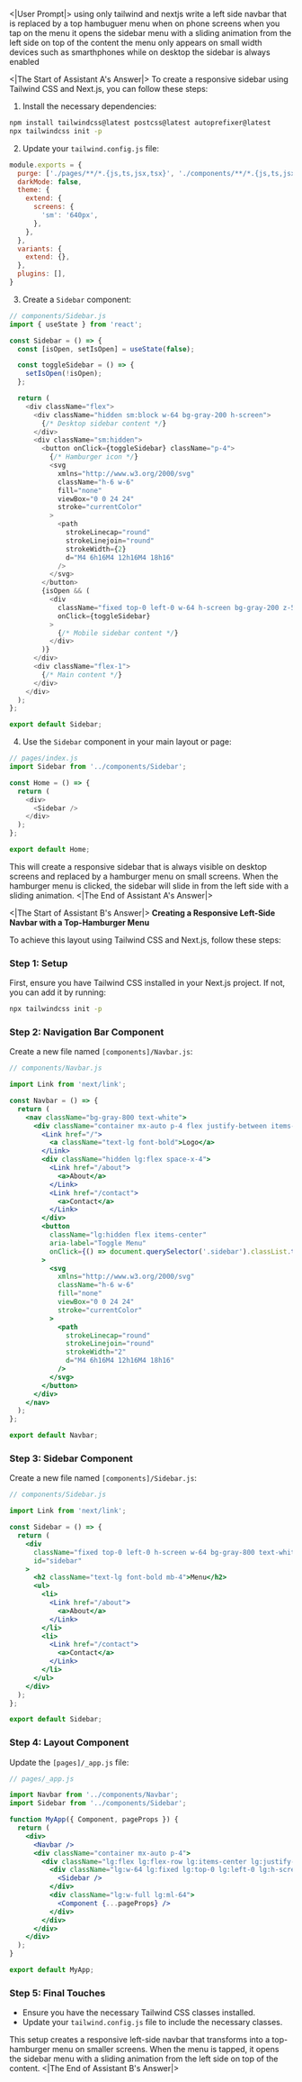<|User Prompt|>
using only tailwind and nextjs
write a left side navbar that is replaced by a top hambuguer menu when on phone screens
when you tap on the menu it opens the sidebar menu with a sliding animation from the left side on top of the content
the menu only appears on small width devices such as smarthphones
while on desktop the sidebar is always enabled

<|The Start of Assistant A's Answer|>
To create a responsive sidebar using Tailwind CSS and Next.js, you can follow these steps:

1. Install the necessary dependencies:

```bash
npm install tailwindcss@latest postcss@latest autoprefixer@latest
npx tailwindcss init -p
```

2. Update your `tailwind.config.js` file:

```javascript
module.exports = {
  purge: ['./pages/**/*.{js,ts,jsx,tsx}', './components/**/*.{js,ts,jsx,tsx}'],
  darkMode: false,
  theme: {
    extend: {
      screens: {
        'sm': '640px',
      },
    },
  },
  variants: {
    extend: {},
  },
  plugins: [],
}
```

3. Create a `Sidebar` component:

```javascript
// components/Sidebar.js
import { useState } from 'react';

const Sidebar = () => {
  const [isOpen, setIsOpen] = useState(false);

  const toggleSidebar = () => {
    setIsOpen(!isOpen);
  };

  return (
    <div className="flex">
      <div className="hidden sm:block w-64 bg-gray-200 h-screen">
        {/* Desktop sidebar content */}
      </div>
      <div className="sm:hidden">
        <button onClick={toggleSidebar} className="p-4">
          {/* Hamburger icon */}
          <svg
            xmlns="http://www.w3.org/2000/svg"
            className="h-6 w-6"
            fill="none"
            viewBox="0 0 24 24"
            stroke="currentColor"
          >
            <path
              strokeLinecap="round"
              strokeLinejoin="round"
              strokeWidth={2}
              d="M4 6h16M4 12h16M4 18h16"
            />
          </svg>
        </button>
        {isOpen && (
          <div
            className="fixed top-0 left-0 w-64 h-screen bg-gray-200 z-50 transform transition-transform duration-300"
            onClick={toggleSidebar}
          >
            {/* Mobile sidebar content */}
          </div>
        )}
      </div>
      <div className="flex-1">
        {/* Main content */}
      </div>
    </div>
  );
};

export default Sidebar;
```

4. Use the `Sidebar` component in your main layout or page:

```javascript
// pages/index.js
import Sidebar from '../components/Sidebar';

const Home = () => {
  return (
    <div>
      <Sidebar />
    </div>
  );
};

export default Home;
```

This will create a responsive sidebar that is always visible on desktop screens and replaced by a hamburger menu on small screens. When the hamburger menu is clicked, the sidebar will slide in from the left side with a sliding animation.
<|The End of Assistant A's Answer|>

<|The Start of Assistant B's Answer|>
**Creating a Responsive Left-Side Navbar with a Top-Hamburger Menu**

To achieve this layout using Tailwind CSS and Next.js, follow these steps:

### Step 1: Setup

First, ensure you have Tailwind CSS installed in your Next.js project. If not, you can add it by running:

```bash
npx tailwindcss init -p
```

### Step 2: Navigation Bar Component

Create a new file named `[components]/Navbar.js`:

```jsx
// components/Navbar.js

import Link from 'next/link';

const Navbar = () => {
  return (
    <nav className="bg-gray-800 text-white">
      <div className="container mx-auto p-4 flex justify-between items-center">
        <Link href="/">
          <a className="text-lg font-bold">Logo</a>
        </Link>
        <div className="hidden lg:flex space-x-4">
          <Link href="/about">
            <a>About</a>
          </Link>
          <Link href="/contact">
            <a>Contact</a>
          </Link>
        </div>
        <button
          className="lg:hidden flex items-center"
          aria-label="Toggle Menu"
          onClick={() => document.querySelector('.sidebar').classList.toggle('hidden')}
        >
          <svg
            xmlns="http://www.w3.org/2000/svg"
            className="h-6 w-6"
            fill="none"
            viewBox="0 0 24 24"
            stroke="currentColor"
          >
            <path
              strokeLinecap="round"
              strokeLinejoin="round"
              strokeWidth="2"
              d="M4 6h16M4 12h16M4 18h16"
            />
          </svg>
        </button>
      </div>
    </nav>
  );
};

export default Navbar;
```

### Step 3: Sidebar Component

Create a new file named `[components]/Sidebar.js`:

```jsx
// components/Sidebar.js

import Link from 'next/link';

const Sidebar = () => {
  return (
    <div
      className="fixed top-0 left-0 h-screen w-64 bg-gray-800 text-white p-4 hidden lg:block"
      id="sidebar"
    >
      <h2 className="text-lg font-bold mb-4">Menu</h2>
      <ul>
        <li>
          <Link href="/about">
            <a>About</a>
          </Link>
        </li>
        <li>
          <Link href="/contact">
            <a>Contact</a>
          </Link>
        </li>
      </ul>
    </div>
  );
};

export default Sidebar;
```

### Step 4: Layout Component

Update the `[pages]/_app.js` file:

```jsx
// pages/_app.js

import Navbar from '../components/Navbar';
import Sidebar from '../components/Sidebar';

function MyApp({ Component, pageProps }) {
  return (
    <div>
      <Navbar />
      <div className="container mx-auto p-4">
        <div className="lg:flex lg:flex-row lg:items-center lg:justify-between">
          <div className="lg:w-64 lg:fixed lg:top-0 lg:left-0 lg:h-screen lg:bg-gray-800 lg:text-white lg:p-4 lg:hidden">
            <Sidebar />
          </div>
          <div className="lg:w-full lg:ml-64">
            <Component {...pageProps} />
          </div>
        </div>
      </div>
    </div>
  );
}

export default MyApp;
```

### Step 5: Final Touches

- Ensure you have the necessary Tailwind CSS classes installed.
- Update your `tailwind.config.js` file to include the necessary classes.

This setup creates a responsive left-side navbar that transforms into a top-hamburger menu on smaller screens. When the menu is tapped, it opens the sidebar menu with a sliding animation from the left side on top of the content.
<|The End of Assistant B's Answer|>